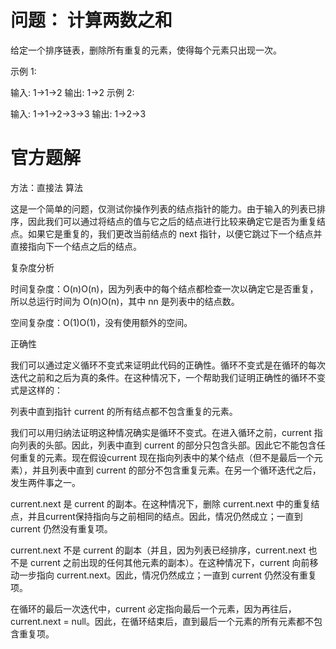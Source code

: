 # 问题： 计算两数之和
给定一个排序链表，删除所有重复的元素，使得每个元素只出现一次。

示例 1:

输入: 1->1->2
输出: 1->2
示例 2:

输入: 1->1->2->3->3
输出: 1->2->3

# 官方题解

方法：直接法
算法

这是一个简单的问题，仅测试你操作列表的结点指针的能力。由于输入的列表已排序，因此我们可以通过将结点的值与它之后的结点进行比较来确定它是否为重复结点。如果它是重复的，我们更改当前结点的 next 指针，以便它跳过下一个结点并直接指向下一个结点之后的结点。


复杂度分析

时间复杂度：O(n)O(n)，因为列表中的每个结点都检查一次以确定它是否重复，所以总运行时间为 O(n)O(n)，其中 nn 是列表中的结点数。

空间复杂度：O(1)O(1)，没有使用额外的空间。

正确性

我们可以通过定义循环不变式来证明此代码的正确性。循环不变式是在循环的每次迭代之前和之后为真的条件。在这种情况下，一个帮助我们证明正确性的循环不变式是这样的：

列表中直到指针 current 的所有结点都不包含重复的元素。

我们可以用归纳法证明这种情况确实是循环不变式。在进入循环之前，current 指向列表的头部。因此，列表中直到 current 的部分只包含头部。因此它不能包含任何重复的元素。现在假设current 现在指向列表中的某个结点（但不是最后一个元素），并且列表中直到 current 的部分不包含重复元素。在另一个循环迭代之后，发生两件事之一。

current.next 是 current 的副本。在这种情况下，删除 current.next 中的重复结点，并且current保持指向与之前相同的结点。因此，情况仍然成立；一直到 current 仍然没有重复项。

current.next 不是 current 的副本（并且，因为列表已经排序，current.next 也不是 current 之前出现的任何其他元素的副本）。在这种情况下，current 向前移动一步指向 current.next。因此，情况仍然成立；一直到 current 仍然没有重复项。

在循环的最后一次迭代中，current 必定指向最后一个元素，因为再往后，current.next = null。因此，在循环结束后，直到最后一个元素的所有元素都不包含重复项。